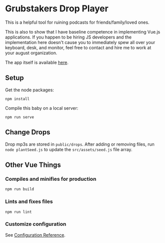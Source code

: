 # Grubstakers Drop Player
This is a helpful tool for ruining podcasts for friends/family/loved ones.

This is also to show that I have baseline competence in implementing
Vue.js applications. If you happen to be hiring JS developers and the
implementation here doesn't cause you to immediately spew all over your
keyboard, desk, and monitor, feel free to contact and hire me to work at
your august organization.

The app itself is available [here](https://grubdropper.herokuapp.com/).

## Setup
Get the node packages:
```
npm install
```

Compile this baby on a local server:
```
npm run serve
```

## Change Drops
Drop mp3s are stored in `public/drops`. After adding or removing files,
run `node plantSeed.js` to update the `src/assets/seed.js` file array.


## Other Vue Things
### Compiles and minifies for production
```
npm run build
```

### Lints and fixes files
```
npm run lint
```

### Customize configuration
See [Configuration Reference](https://cli.vuejs.org/config/).
